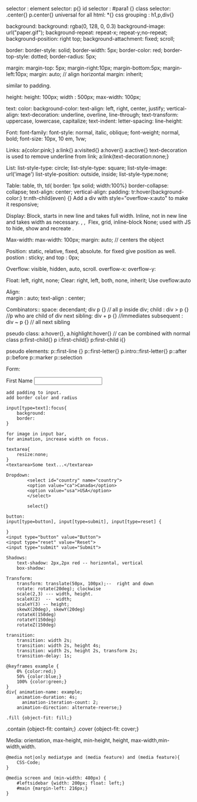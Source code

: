 selector : 
    element selector:   p{}
    id selector : #para1 {}
    class selector:  .center{} 
                    p.center{}
    universal for all html: *{}
    css grouping :  h1,p,div{}

background:
    background: rgba(0, 128, 0, 0.3)
    background-image: url("paper.gif");
     background-repeat: repeat-x; repeat-y;no-repeat;
    background-position: right top;
    background-attachment: fixed; scroll;

border:
    border-style: solid;
    border-width: 5px;
    border-color: red;
    border-top-style: dotted; 
    border-radius: 5px;

margin:
    margin-top: 5px;
    margin-right:10px;
    margin-bottom:5px;
    margin-left:10px;
    margin: auto;   // align horizontal
    margin: inherit;

similar to padding.

height:
    height: 100px;
    width : 500px;
    max-width: 100px;

text:
    color:
    background-color:
    text-align: left, right, center, justify;
    vertical-align:
    text-decoration: underline, overline, line-through;
    text-transform: uppercase, lowercase, capitalize;
    text-indent:
    letter-spacing:
    line-height:

Font:
    font-family:
    font-style: normal, italic, oblique;
    font-weight; normal, bold;
    font-size: 10px, 10 em, 1vw;

Links:
    a{color:pink;}
    a:link{}
    a:visited{}
    a:hover{}
    a:active{}
    text-decoration is used to remove underline from link;
    a:link{text-decoration:none;}

List:
    list-style-type: circle;
    list-style-type: square;
    list-style-image: url('image')
    list-style-position: outside, inside;
    list-style-type:none;

Table:
    table, th, td{ border: 1px solid; width:100%}
    border-collapse: collapse;
    text-align: center;
    vertical-align:
    padding:
    tr:hover{background-color:}
    tr:nth-child(even) {}
    Add a div with style="overflow-x:auto" to make it responsive;

Display:
    Block, starts in new line and takes full width.
    Inline, not in new line and takes width as necessary. <span>, <a>, <img>
    Flex, grid, inline-block
    None; used with JS to hide, show and recreate .

Max-width:
    max-width: 100px;
    margin: auto; // centers the object

Position:   static, relative, fixed, absolute.
    for fixed give position as well.
    postion : sticky; and top : 0px;

Overflow: visible, hidden, auto, scroll.
    overflow-x:
    overflow-y:

Float: left, right, none;
Clear: right, left, both, none, inherit;
Use oveflow:auto

Align:  
    margin : auto;
    text-align : center;

Combinators::
    space: decendant;   div p {}  // all p inside div;
    child : div > p {}  //p who are child of div
    next sibling: div + p {}    //immediates 
    subsequent : div ~ p {} // all next sibling


pseudo class:
    a:hover{},
    a.highlight:hover{}  // can be combined with normal class
    p:first-child{}
    p i:first-child{}
    p:first-child i{}

pseudo elements:
    p::first-line {}
    p::first-letter{}
    p.intro::first-letter{}
    p::after p::before
    p::marker   p::selection


Form:
    <form>
    <label for="fname"> First Name </label>
    <input type="text" name="fname">
    </form>

    add padding to input.
    add border color and radius

    input[type=text]:focus{
        background:
        border:
    }

    for image in input bar, 
    for animation, increase width on focus.

    textarea{
        resize:none;
    }
    <textarea>Some text...</textarea>

    Dropdown:
            <select id="country" name="country">
            <option value="ca">Canada</option>
            <option value="usa">USA</option>
            </select>

            select{}
    
    button:
    input[type=button], input[type=submit], input[type=reset] {

    }
    <input type="button" value="Button">
    <input type="reset" value="Reset">
    <input type="submit" value="Submit">

<link rel="stylesheet" href="style.css">

    Shadows:
        text-shadow: 2px,2px red -- horizontal, vertical
        box-shadow:

    Transform:
        transform: translate(50px, 100px);--  right and down
        rotate: rotate(20deg); clockwise
        scale(2,3) --- width, height.
        scaleX(2)  --  width;
        scaleY(3) -- height;
        skewX(20deg), skewY(20deg)
        rotateX(150deg)
        rotateY(150deg)
        rotateZ(150deg)

    transition:
        transition: width 2s;
        transition: width 2s, height 4s;
        transition: width 2s, height 2s, transform 2s;
        transition-delay: 1s;

    @keyframes example {
        0% {color:red;}
        50% {color:blue;}
        100% {color:green;}
    }
    div{ animation-name: example;
        animation-duration: 4s;
          animation-iteration-count: 2;
        animation-direction: alternate-reverse;}

    .fill {object-fit: fill;}
.contain {object-fit: contain;}
.cover {object-fit: cover;}


Media:
    orientation, max-height, min-height, height, max-width,min-width,width.


    @media not|only mediatype and (media feature) and (media feature){
        CSS-Code;
    }

    @media screen and (min-width: 480px) {
        #leftsidebar {width: 200px; float: left;}
        #main {margin-left: 216px;}
    }